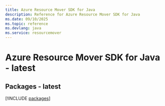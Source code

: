 ```yaml
---
title: Azure Resource Mover SDK for Java
description: Reference for Azure Resource Mover SDK for Java
ms.date: 09/10/2025
ms.topic: reference
ms.devlang: java
ms.service: resourcemover
---
```

# Azure Resource Mover SDK for Java - latest
## Packages - latest
[!INCLUDE [packages](resource-mover-index.md)]